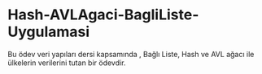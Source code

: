 # Hash-AVLAgaci-BagliListe-Uygulamasi
Bu ödev veri yapıları dersi kapsamında , Bağlı Liste, Hash ve AVL ağacı ile ülkelerin verilerini tutan bir ödevdir.
